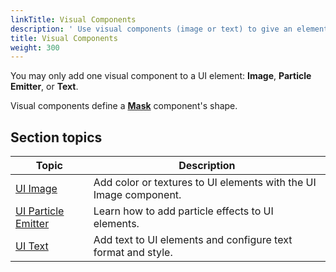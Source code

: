 ```yaml
---
linkTitle: Visual Components
description: ' Use visual components (image or text) to give an element color and texture, or text in Open 3D Engine''s UI Editor . '
title: Visual Components
weight: 300
---
```


You may only add one visual component to a UI element: **Image**, **Particle Emitter**, or **Text**.

Visual components define a [**Mask**](../components-mask) component's shape.

## Section topics

| Topic | Description |
|---|---|
| [UI Image](components-image) | Add color or textures to UI elements with the UI Image component. |
| [UI Particle Emitter](components-visual-particle-emitter) | Learn how to add particle effects to UI elements. |
| [UI Text](components-text) | Add text to UI elements and configure text format and style. |
